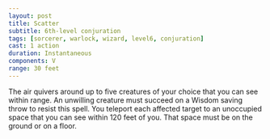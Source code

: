 ```yaml
---
layout: post
title: Scatter
subtitle: 6th-level conjuration
tags: [sorcerer, warlock, wizard, level6, conjuration]
cast: 1 action
duration: Instantaneous
components: V
range: 30 feet
---
```

The air quivers around up to five creatures of your choice that you can see within range. An unwilling creature must succeed on a Wisdom saving throw to resist this spell. You teleport each affected target to an unoccupied space that you can see within 120 feet of you. That space must be on the ground or on a floor.